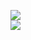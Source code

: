 [![](https://img.shields.io/badge/Made%20With-Github%20Spray-lightgrey.svg?style=for-the-badge&logo=github)](https://github.com/Annihil/github-spray#4322)  
[![](https://i.imgur.com/2DrTn0Z.gif)](https://github.com/Annihil/github-spray)